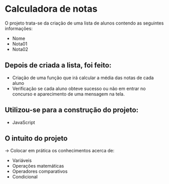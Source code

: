 
# Calculadora de notas 

O projeto trata-se da criação de uma lista de alunos contendo as seguintes informações:

- Nome 
- Nota01
- Nota02

## Depois de criada a lista, foi feito:

 - Criação de uma função que irá calcular a média das notas de cada aluno
 - Verificação se cada aluno obteve sucesso ou não em entrar no concurso e aparecimento de uma mensagem na tela.
## Utilizou-se para a construção do projeto: 

- JavaScript

## O intuito do projeto

-> Colocar em prática os conhecimentos acerca de:

- Variáveis 
- Operações matemáticas
- Operadores comparativos 
- Condicional 
